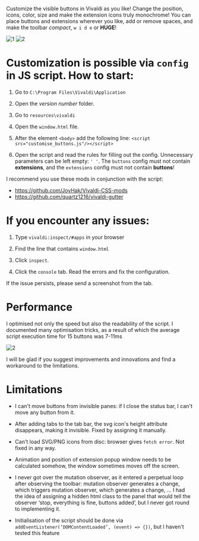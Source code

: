 Customize the visible buttons in Vivaldi as you like! Change the position, icons, color, size and make the extension icons truly monochrome! You can place buttons and extensions wherever you like, add or remove spaces, and make the toolbar *compact*, `w i d e` or **HUGE**! 

![1](https://github.com/JoyHak/customize-vivalid-buttons/blob/main/screenshots/1.png)
![2](https://github.com/JoyHak/customize-vivalid-buttons/blob/main/screenshots/2.png)

# Customization is possible via `config` in JS script. How to start:

1. Go to `C:\Program Files\Vivaldi\Application`

2. Open the *version number* folder.

3. Go to `resources\vivaldi`

4. Open the `window.html` file.

5. After the element `<body>` add the following line: `<script src="customise_buttons.js"/></script>`

6. Open the script and read the rules for filling out the config. Unnecessary parameters can be left empty:  `' '`. The `buttons` config must not contain **extensions**, and the `extensions` config must not contain **buttons**!

   

I recommend you use these mods in conjunction with the script:

- https://github.com/JoyHak/Vivaldi-CSS-mods
- https://github.com/quartz1216/vivaldi-gutter

# If you encounter any issues:

1. Type `vivaldi:inspect/#apps` in your browser

2. Find the line that contains `window.html`

3. Click `inspect`.

4. Click the `console` tab. Read the errors and fix the configuration.

If the issue persists, please send a screenshot from the tab.

# Performance

I optimised not only the speed but also the readability of the script. I documented many optimisation tricks, as a result of which the average script execution time for 15 buttons was 7-11ms

![2](https://github.com/JoyHak/customize-vivalid-buttons/blob/main/screenshots/profiling_6.png)

I will be glad if you suggest improvements and innovations and find a workaround to the limitations.

# Limitations

- I can't move buttons from invisible panes: if I close the status bar, I can't move any button from it.

- After adding tabs to the tab bar, the svg icon's height attribute disappears, making it invisible. Fixed by assigning it manually.

- Can't load SVG/PNG icons from disc: browser gives `fetch error`. Not fixed in any way. 

- Animation and position of extension popup window needs to be calculated somehow, the window sometimes moves off the screen.  

- I never got over the mutation observer, as it entered a perpetual loop after observing the toolbar: mutation observer generates a change, which triggers mutation observer, which generates a change, ... 
  I had the idea of assigning a hidden html class to the panel that would tell the observer ‘stop, everything is fine, buttons added’, but I never got round to implementing it.

- Initialisation of the script should be done via 
  `addEventListener(‘DOMContentLoaded’, (event) => {})`, but I haven't tested this feature
